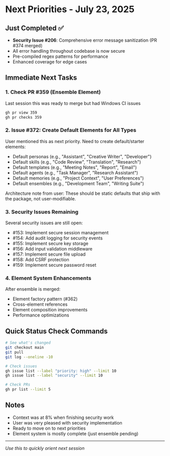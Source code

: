 # Next Priorities - July 23, 2025

## Just Completed ✅
- **Security Issue #206**: Comprehensive error message sanitization (PR #374 merged)
- All error handling throughout codebase is now secure
- Pre-compiled regex patterns for performance
- Enhanced coverage for edge cases

## Immediate Next Tasks

### 1. Check PR #359 (Ensemble Element)
Last session this was ready to merge but had Windows CI issues
```bash
gh pr view 359
gh pr checks 359
```

### 2. Issue #372: Create Default Elements for All Types
User mentioned this as next priority. Need to create default/starter elements:
- Default personas (e.g., "Assistant", "Creative Writer", "Developer")
- Default skills (e.g., "Code Review", "Translation", "Research")
- Default templates (e.g., "Meeting Notes", "Report", "Email")
- Default agents (e.g., "Task Manager", "Research Assistant")
- Default memories (e.g., "Project Context", "User Preferences")
- Default ensembles (e.g., "Development Team", "Writing Suite")

Architecture note from user: These should be static defaults that ship with the package, not user-modifiable.

### 3. Security Issues Remaining
Several security issues are still open:
- #153: Implement secure session management
- #154: Add audit logging for security events
- #155: Implement secure key storage
- #156: Add input validation middleware
- #157: Implement secure file upload
- #158: Add CSRF protection
- #159: Implement secure password reset

### 4. Element System Enhancements
After ensemble is merged:
- Element factory pattern (#362)
- Cross-element references
- Element composition improvements
- Performance optimizations

## Quick Status Check Commands
```bash
# See what's changed
git checkout main
git pull
git log --oneline -10

# Check issues
gh issue list --label "priority: high" --limit 10
gh issue list --label "security" --limit 10

# Check PRs
gh pr list --limit 5
```

## Notes
- Context was at 8% when finishing security work
- User was very pleased with security implementation
- Ready to move on to next priorities
- Element system is mostly complete (just ensemble pending)

---
*Use this to quickly orient next session*